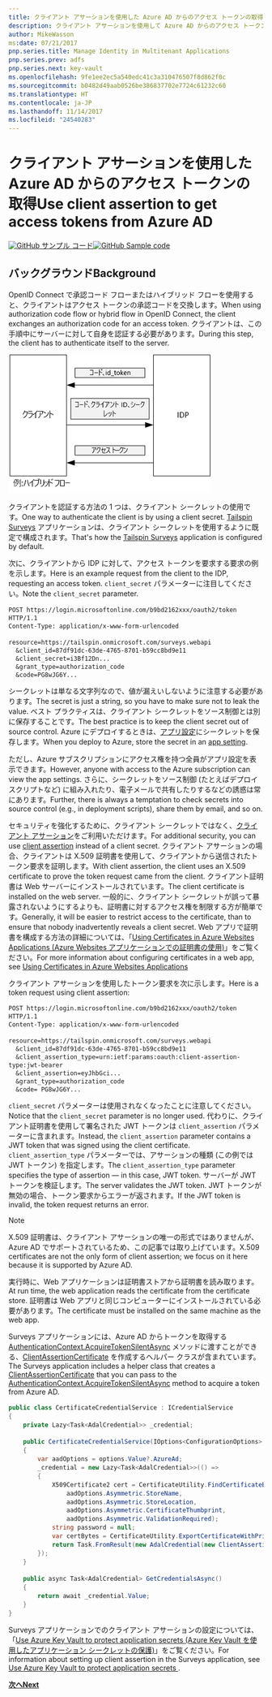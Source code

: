 ```yaml
---
title: クライアント アサーションを使用した Azure AD からのアクセス トークンの取得
description: クライアント アサーションを使用して Azure AD からのアクセス トークンを取得する方法について説明します。
author: MikeWasson
ms:date: 07/21/2017
pnp.series.title: Manage Identity in Multitenant Applications
pnp.series.prev: adfs
pnp.series.next: key-vault
ms.openlocfilehash: 9fe1ee2ec5a540edc41c3a310476507f8d862f0c
ms.sourcegitcommit: b0482d49aab0526be386837702e7724c61232c60
ms.translationtype: HT
ms.contentlocale: ja-JP
ms.lasthandoff: 11/14/2017
ms.locfileid: "24540283"
---
```

# <a name="use-client-assertion-to-get-access-tokens-from-azure-ad"></a><span data-ttu-id="2c426-103">クライアント アサーションを使用した Azure AD からのアクセス トークンの取得</span><span class="sxs-lookup"><span data-stu-id="2c426-103">Use client assertion to get access tokens from Azure AD</span></span>

<span data-ttu-id="2c426-104">[![GitHub](../_images/github.png) サンプル コード][sample application]</span><span class="sxs-lookup"><span data-stu-id="2c426-104">[![GitHub](../_images/github.png) Sample code][sample application]</span></span>

## <a name="background"></a><span data-ttu-id="2c426-105">バックグラウンド</span><span class="sxs-lookup"><span data-stu-id="2c426-105">Background</span></span>
<span data-ttu-id="2c426-106">OpenID Connect で承認コード フローまたはハイブリッド フローを使用すると、クライアントはアクセス トークンの承認コードを交換します。</span><span class="sxs-lookup"><span data-stu-id="2c426-106">When using authorization code flow or hybrid flow in OpenID Connect, the client exchanges an authorization code for an access token.</span></span> <span data-ttu-id="2c426-107">クライアントは、この手順中にサーバーに対して自身を認証する必要があります。</span><span class="sxs-lookup"><span data-stu-id="2c426-107">During this step, the client has to authenticate itself to the server.</span></span>

![クライアント シークレット](./images/client-secret.png)

<span data-ttu-id="2c426-109">クライアントを認証する方法の 1 つは、クライアント シークレットの使用です。</span><span class="sxs-lookup"><span data-stu-id="2c426-109">One way to authenticate the client is by using a client secret.</span></span> <span data-ttu-id="2c426-110">[Tailspin Surveys][Surveys] アプリケーションは、クライアント シークレットを使用するように既定で構成されます。</span><span class="sxs-lookup"><span data-stu-id="2c426-110">That's how the [Tailspin Surveys][Surveys] application is configured by default.</span></span>

<span data-ttu-id="2c426-111">次に、クライアントから IDP に対して、アクセス トークンを要求する要求の例を示します。</span><span class="sxs-lookup"><span data-stu-id="2c426-111">Here is an example request from the client to the IDP, requesting an access token.</span></span> <span data-ttu-id="2c426-112">`client_secret` パラメーターに注目してください。</span><span class="sxs-lookup"><span data-stu-id="2c426-112">Note the `client_secret` parameter.</span></span>

```
POST https://login.microsoftonline.com/b9bd2162xxx/oauth2/token HTTP/1.1
Content-Type: application/x-www-form-urlencoded

resource=https://tailspin.onmicrosoft.com/surveys.webapi
  &client_id=87df91dc-63de-4765-8701-b59cc8bd9e11
  &client_secret=i3Bf12Dn...
  &grant_type=authorization_code
  &code=PG8wJG6Y...
```

<span data-ttu-id="2c426-113">シークレットは単なる文字列なので、値が漏えいしないように注意する必要があります。</span><span class="sxs-lookup"><span data-stu-id="2c426-113">The secret is just a string, so you have to make sure not to leak the value.</span></span> <span data-ttu-id="2c426-114">ベスト プラクティスは、クライアント シークレットをソース制御とは別に保存することです。</span><span class="sxs-lookup"><span data-stu-id="2c426-114">The best practice is to keep the client secret out of source control.</span></span> <span data-ttu-id="2c426-115">Azure にデプロイするときは、[アプリ設定][configure-web-app]にシークレットを保存します。</span><span class="sxs-lookup"><span data-stu-id="2c426-115">When you deploy to Azure, store the secret in an [app setting][configure-web-app].</span></span>

<span data-ttu-id="2c426-116">ただし、Azure サブスクリプションにアクセス権を持つ全員がアプリ設定を表示できます。</span><span class="sxs-lookup"><span data-stu-id="2c426-116">However, anyone with access to the Azure subscription can view the app settings.</span></span> <span data-ttu-id="2c426-117">さらに、シークレットをソース制御 (たとえばデプロイ スクリプトなど) に組み入れたり、電子メールで共有したりするなどの誘惑は常にあります。</span><span class="sxs-lookup"><span data-stu-id="2c426-117">Further, there is always a temptation to check secrets into source control (e.g., in deployment scripts), share them by email, and so on.</span></span>

<span data-ttu-id="2c426-118">セキュリティを強化するために、クライアント シークレットではなく、[クライアント アサーション]をご利用いただけます。</span><span class="sxs-lookup"><span data-stu-id="2c426-118">For additional security, you can use [client assertion] instead of a client secret.</span></span> <span data-ttu-id="2c426-119">クライアント アサーションの場合、クライアントは X.509 証明書を使用して、クライアントから送信されたトークン要求を証明します。</span><span class="sxs-lookup"><span data-stu-id="2c426-119">With client assertion, the client uses an X.509 certificate to prove the token request came from the client.</span></span> <span data-ttu-id="2c426-120">クライアント証明書は Web サーバーにインストールされています。</span><span class="sxs-lookup"><span data-stu-id="2c426-120">The client certificate is installed on the web server.</span></span> <span data-ttu-id="2c426-121">一般的に、クライアント シークレットが誤って暴露されないようにするよりも、証明書に対するアクセス権を制限する方が簡単です。</span><span class="sxs-lookup"><span data-stu-id="2c426-121">Generally, it will be easier to restrict access to the certificate, than to ensure that nobody inadvertently reveals a client secret.</span></span> <span data-ttu-id="2c426-122">Web アプリで証明書を構成する方法の詳細については、「[Using Certificates in Azure Websites Applications (Azure Websites アプリケーションでの証明書の使用)][using-certs-in-websites]」をご覧ください。</span><span class="sxs-lookup"><span data-stu-id="2c426-122">For more information about configuring certificates in a web app, see [Using Certificates in Azure Websites Applications][using-certs-in-websites]</span></span>

<span data-ttu-id="2c426-123">クライアント アサーションを使用したトークン要求を次に示します。</span><span class="sxs-lookup"><span data-stu-id="2c426-123">Here is a token request using client assertion:</span></span>

```
POST https://login.microsoftonline.com/b9bd2162xxx/oauth2/token HTTP/1.1
Content-Type: application/x-www-form-urlencoded

resource=https://tailspin.onmicrosoft.com/surveys.webapi
  &client_id=87df91dc-63de-4765-8701-b59cc8bd9e11
  &client_assertion_type=urn:ietf:params:oauth:client-assertion-type:jwt-bearer
  &client_assertion=eyJhbGci...
  &grant_type=authorization_code
  &code= PG8wJG6Y...
```

<span data-ttu-id="2c426-124">`client_secret` パラメーターは使用されなくなったことに注意してください。</span><span class="sxs-lookup"><span data-stu-id="2c426-124">Notice that the `client_secret` parameter is no longer used.</span></span> <span data-ttu-id="2c426-125">代わりに、クライアント証明書を使用して署名された JWT トークンは `client_assertion` パラメーターに含まれます。</span><span class="sxs-lookup"><span data-stu-id="2c426-125">Instead, the `client_assertion` parameter contains a JWT token that was signed using the client certificate.</span></span> <span data-ttu-id="2c426-126">`client_assertion_type` パラメーターでは、アサーションの種類 (この例では JWT トークン) を指定します。</span><span class="sxs-lookup"><span data-stu-id="2c426-126">The `client_assertion_type` parameter specifies the type of assertion &mdash; in this case, JWT token.</span></span> <span data-ttu-id="2c426-127">サーバーが JWT トークンを検証します。</span><span class="sxs-lookup"><span data-stu-id="2c426-127">The server validates the JWT token.</span></span> <span data-ttu-id="2c426-128">JWT トークンが無効の場合、トークン要求からエラーが返されます。</span><span class="sxs-lookup"><span data-stu-id="2c426-128">If the JWT token is invalid, the token request returns an error.</span></span>

> [!NOTE]
> <span data-ttu-id="2c426-129">X.509 証明書は、クライアント アサーションの唯一の形式ではありませんが、Azure AD でサポートされているため、この記事では取り上げています。</span><span class="sxs-lookup"><span data-stu-id="2c426-129">X.509 certificates are not the only form of client assertion; we focus on it here because it is supported by Azure AD.</span></span>
> 
> 

<span data-ttu-id="2c426-130">実行時に、Web アプリケーションは証明書ストアから証明書を読み取ります。</span><span class="sxs-lookup"><span data-stu-id="2c426-130">At run time, the web application reads the certificate from the certificate store.</span></span> <span data-ttu-id="2c426-131">証明書は Web アプリと同じコンピューターにインストールされている必要があります。</span><span class="sxs-lookup"><span data-stu-id="2c426-131">The certificate must be installed on the same machine as the web app.</span></span>

<span data-ttu-id="2c426-132">Surveys アプリケーションには、Azure AD からトークンを取得する [AuthenticationContext.AcquireTokenSilentAsync](/dotnet/api/microsoft.identitymodel.clients.activedirectory.authenticationcontext.acquiretokensilentasync) メソッドに渡すことができる、[ClientAssertionCertificate](/dotnet/api/microsoft.identitymodel.clients.activedirectory.clientassertioncertificate) を作成するヘルパー クラスが含まれています。</span><span class="sxs-lookup"><span data-stu-id="2c426-132">The Surveys application includes a helper class that creates a [ClientAssertionCertificate](/dotnet/api/microsoft.identitymodel.clients.activedirectory.clientassertioncertificate) that you can pass to the [AuthenticationContext.AcquireTokenSilentAsync](/dotnet/api/microsoft.identitymodel.clients.activedirectory.authenticationcontext.acquiretokensilentasync) method to acquire a token from Azure AD.</span></span>

```csharp
public class CertificateCredentialService : ICredentialService
{
    private Lazy<Task<AdalCredential>> _credential;

    public CertificateCredentialService(IOptions<ConfigurationOptions> options)
    {
        var aadOptions = options.Value?.AzureAd;
        _credential = new Lazy<Task<AdalCredential>>(() =>
        {
            X509Certificate2 cert = CertificateUtility.FindCertificateByThumbprint(
                aadOptions.Asymmetric.StoreName,
                aadOptions.Asymmetric.StoreLocation,
                aadOptions.Asymmetric.CertificateThumbprint,
                aadOptions.Asymmetric.ValidationRequired);
            string password = null;
            var certBytes = CertificateUtility.ExportCertificateWithPrivateKey(cert, out password);
            return Task.FromResult(new AdalCredential(new ClientAssertionCertificate(aadOptions.ClientId, new X509Certificate2(certBytes, password))));
        });
    }

    public async Task<AdalCredential> GetCredentialsAsync()
    {
        return await _credential.Value;
    }
}
```

<span data-ttu-id="2c426-133">Surveys アプリケーションでのクライアント アサーションの設定については、「[Use Azure Key Vault to protect application secrets (Azure Key Vault を使用したアプリケーション シークレットの保護)][key vault]」をご覧ください。</span><span class="sxs-lookup"><span data-stu-id="2c426-133">For information about setting up client assertion in the Surveys application, see [Use Azure Key Vault to protect application secrets ][key vault].</span></span>

<span data-ttu-id="2c426-134">[**次へ**][key vault]</span><span class="sxs-lookup"><span data-stu-id="2c426-134">[**Next**][key vault]</span></span>

<!-- Links -->
[configure-web-app]: /azure/app-service-web/web-sites-configure/
[azure-management-portal]: https://portal.azure.com
[クライアント アサーション]: https://tools.ietf.org/html/rfc7521
[client assertion]: https://tools.ietf.org/html/rfc7521
[key vault]: key-vault.md
[Setup-KeyVault]: https://github.com/mspnp/multitenant-saas-guidance/blob/master/scripts/Setup-KeyVault.ps1
[Surveys]: tailspin.md
[using-certs-in-websites]: https://azure.microsoft.com/blog/using-certificates-in-azure-websites-applications/

[sample application]: https://github.com/mspnp/multitenant-saas-guidance
